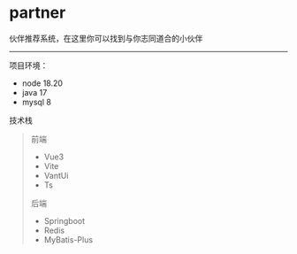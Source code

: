 # partner

伙伴推荐系统，在这里你可以找到与你志同道合的小伙伴

---

项目环境：

* node 18.20
* java 17
* mysql 8

技术栈

> 前端
>
> * Vue3
> * Vite
> * VantUi
> * Ts
>
> 后端
>
> * Springboot
> * Redis
> * MyBatis-Plus

